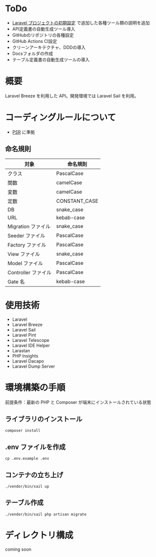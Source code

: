 # ToDo

- [Laravel プロジェクトの初期設定](https://qiita.com/ucan-lab/items/8eab84e37421f907dea0) で追加した各種ツール類の説明を追加
- API定義書の自動生成ツール導入
- GitHubのリポジトリの各種設定
- GitHub Actions CI設定
- クリーンアーキテクチャ、DDDの導入
- Docsフォルダの作成
- テーブル定義書の自動生成ツールの導入
# 概要

Laravel Breeze を利用した API。開発環境では Laravel Sail を利用。

# コーディングルールについて

-   [PSR]() に準拠

## 命名規則

| 対象                | 命名規則      |
| ------------------- | ------------- |
| クラス              | PascalCase    |
| 関数                | camelCase     |
| 変数                | camelCase     |
| 定数                | CONSTANT_CASE |
| DB                  | snake_case    |
| URL                 | kebab-case    |
| Migration ファイル  | snake_case    |
| Seeder ファイル     | PascalCase    |
| Factory ファイル    | PascalCase    |
| View ファイル       | snake_case    |
| Model ファイル      | PascalCase    |
| Controller ファイル | PascalCase    |
| Gate 名             | kebab-case    |

# 使用技術

-   Laravel
-   Laravel Breeze
-   Laravel Sail
-   Laravel Pint
-   Laravel Telescope
-   Laravel IDE Helper
-   Larastan
-   PHP Insights
-   Laravel Dacapo
-   Laravel Dump Server

# 環境構築の手順

前提条件：最新の PHP と Composer が端末にインストールされている状態

## ライブラリのインストール

```
composer install
```

## .env ファイルを作成

```
cp .env.example .env
```

## コンテナの立ち上げ

```
./vendor/bin/sail up
```

## テーブル作成

```
./vendor/bin/sail php artisan migrate
```

# ディレクトリ構成

coming soon
